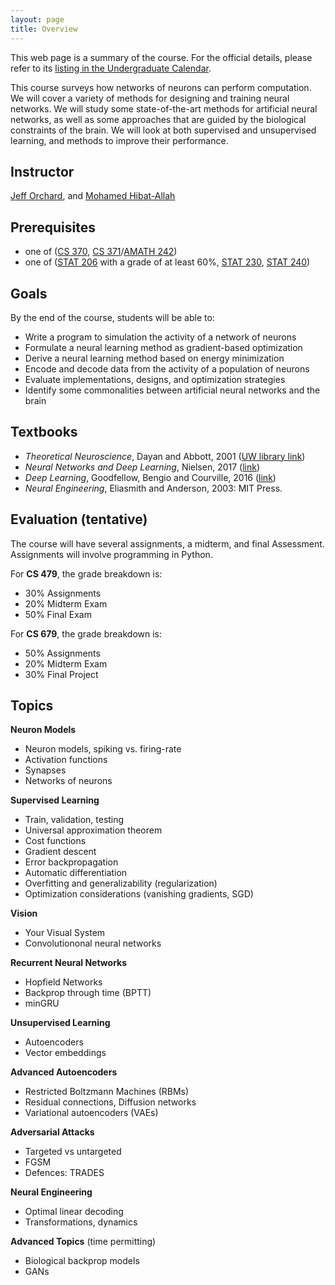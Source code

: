 ```yaml
---
layout: page
title: Overview
---
```


This web page is a summary of the course. For the official details, please refer to its [listing in the Undergraduate Calendar](https://uwaterloo.ca/academic-calendar/undergraduate-studies/catalog#/courses/B1of5VXY2?bc=true&bcCurrent=CS479%20-%20Neural%20Networks&bcGroup=Computer%20Science%20(CS)&bcItemType=courses).

This course surveys how networks of neurons can perform computation. We will cover a variety of methods for designing and training neural networks. We will study some state-of-the-art methods for artificial neural networks, as well as some approaches that are guided by the biological constraints of the brain. We will look at both supervised and unsupervised learning, and methods to improve their performance.

## Instructor
[Jeff Orchard](http://cs.uwaterloo.ca/~jorchard), and [Mohamed Hibat-Allah](https://uwaterloo.ca/applied-mathematics/profiles/mohamed-hibat-allah)

## Prerequisites
- one of ([CS 370](http://www.ucalendar.uwaterloo.ca/1920/COURSE/course-CS.html#CS370), [CS 371](http://www.ucalendar.uwaterloo.ca/1920/COURSE/course-CS.html#CS371)/[AMATH 242](http://www.ucalendar.uwaterloo.ca/1920/COURSE/course-AMATH.html#AMATH242))
- one of ([STAT 206](https://ucalendar.uwaterloo.ca/2021/COURSE/course-STAT.html#STAT206) with a grade of at least 60%, [STAT 230](https://ucalendar.uwaterloo.ca/2021/COURSE/course-STAT.html#STAT230), [STAT 240](https://ucalendar.uwaterloo.ca/2021/COURSE/course-STAT.html#STAT240))

## Goals
By the end of the course, students will be able to:
- Write a program to simulation the activity of a network of neurons
- Formulate a neural learning method as gradient-based optimization
- Derive a neural learning method based on energy minimization
- Encode and decode data from the activity of a population of neurons
- Evaluate implementations, designs, and optimization strategies
- Identify some commonalities between artificial neural networks and the brain

## Textbooks
- *Theoretical Neuroscience*, Dayan and Abbott, 2001 ([UW library link](http://books.scholarsportal.info.proxy.lib.uwaterloo.ca/viewdoc.html?id=/ebooks/ebooks2/pda/2011-12-01/1/11936.9780262041997))
- *Neural Networks and Deep Learning*, Nielsen, 2017 ([link](http://neuralnetworksanddeeplearning.com/index.html))
- *Deep Learning*, Goodfellow, Bengio and Courville, 2016 ([link](http://www.deeplearningbook.org/))
- *Neural Engineering*, Eliasmith and Anderson, 2003: MIT Press.

## Evaluation (tentative)
The course will have several assignments, a midterm, and final Assessment. Assignments will involve programming in Python.

For **CS 479**, the grade breakdown is:
- 30% Assignments
- 20% Midterm Exam
- 50% Final Exam

For **CS 679**, the grade breakdown is:
- 50% Assignments
- 20% Midterm Exam
- 30% Final Project


## Topics

**Neuron Models**
- Neuron models, spiking vs. firing-rate
- Activation functions
- Synapses
- Networks of neurons

**Supervised Learning**
- Train, validation, testing
- Universal approximation theorem
- Cost functions
- Gradient descent
- Error backpropagation
- Automatic differentiation
- Overfitting and generalizability (regularization)
- Optimization considerations (vanishing gradients, SGD)

**Vision**
- Your Visual System
- Convolutiononal neural networks

**Recurrent Neural Networks**
- Hopfield Networks
- Backprop through time (BPTT)
- minGRU

**Unsupervised Learning**
- Autoencoders
- Vector embeddings

**Advanced Autoencoders**
- Restricted Boltzmann Machines (RBMs)
- Residual connections, Diffusion networks
- Variational autoencoders (VAEs)

**Adversarial Attacks**
- Targeted vs untargeted
- FGSM
- Defences: TRADES

**Neural Engineering**
- Optimal linear decoding
- Transformations, dynamics

**Advanced Topics** (time permitting)
- Biological backprop models
- GANs
